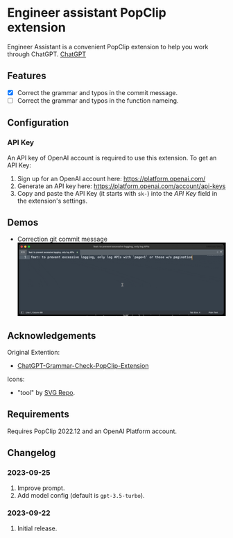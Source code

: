 # Engineer assistant PopClip extension

Engineer Assistant is a convenient PopClip extension to help you work through ChatGPT. [ChatGPT](https://openai.com/blog/chatgpt) 

## Features
- [x] Correct the grammar and typos in the commit message.
- [ ] Correct the grammar and typos in the function nameing.

## Configuration

### API Key

An API key of OpenAI account is required to use this extension. To get an API Key:

1. Sign up for an OpenAI account here: <https://platform.openai.com/>
2. Generate an API key here: <https://platform.openai.com/account/api-keys>
3. Copy and paste the API Key (it starts with `sk-`) into the _API Key_ field in
   the extension's settings.

## Demos

- Correction git commit message
![Correction git commit message](/asset/git-message-demo.gif)

## Acknowledgements

Original Extention:

- [ChatGPT-Grammar-Check-PopClip-Extension](https://github.com/hirakujira/ChatGPT-Grammar-Check-PopClip-Extension)

Icons:

- "tool" by [SVG Repo](https://www.svgrepo.com/).

## Requirements

Requires PopClip 2022.12 and an OpenAI Platform account.

## Changelog

### 2023-09-25

1. Improve prompt.
2. Add model config (default is `gpt-3.5-turbo`).

### 2023-09-22

1. Initial release.